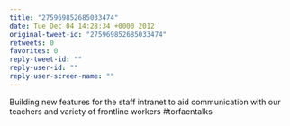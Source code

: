 ```yaml
---
title: "275969852685033474"
date: Tue Dec 04 14:28:34 +0000 2012
original-tweet-id: "275969852685033474"
retweets: 0
favorites: 0
reply-tweet-id: ""
reply-user-id: ""
reply-user-screen-name: ""
---
```

Building new features for the staff intranet to aid communication with our teachers and variety of frontline workers #torfaentalks
